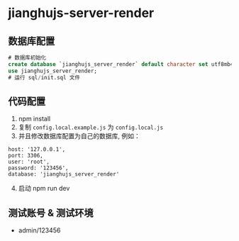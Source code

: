 # jianghujs-server-render

## 数据库配置

```sql
# 数据库初始化
create database `jianghujs_server_render` default character set utf8mb4 collate utf8mb4_bin;
use jianghujs_server_render;
# 运行 sql/init.sql 文件
```

## 代码配置

1. npm install
2. 复制 `config.local.example.js` 为 `config.local.js`
3. 并且修改数据库配置为自己的数据库, 例如：
  ```
  host: '127.0.0.1',
  port: 3306,
  user: 'root',
  password: '123456',
  database: 'jianghujs_server_render'
  ```
4. 启动 npm run dev
   
## 测试账号 & 测试环境

- admin/123456
